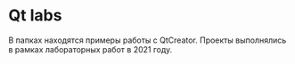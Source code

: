 # Qt labs
В папках находятся примеры работы с QtCreator. Проекты выполнялись в рамках лабораторных работ в 2021 году.
